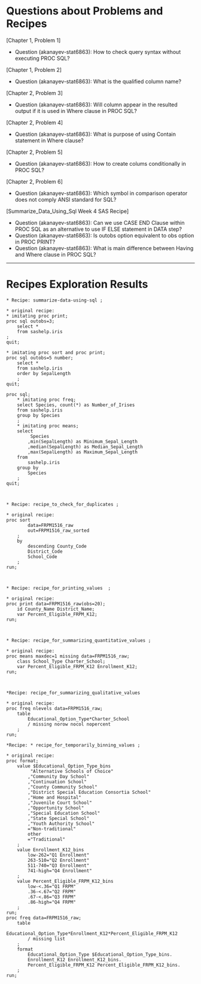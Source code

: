 
# Questions about Problems and Recipes



[Chapter 1, Problem 1]
* Question (akanayev-stat6863): How to check query syntax without executing PROC SQL?


[Chapter 1, Problem 2]
* Question (akanayev-stat6863): What is the qualified column name?


[Chapter 2, Problem 3]
* Question (akanayev-stat6863): Will column appear in the resulted output if it is used in Where clause in PROC SQL?



[Chapter 2, Problem 4]
* Question (akanayev-stat6863): What is purpose of using Contain statement in Where clause? 



[Chapter 2, Problem 5] 
* Question (akanayev-stat6863): How to create colums conditionally in PROC SQL?



[Chapter 2, Problem 6] 
* Question (akanayev-stat6863): Which symbol in comparison operator does not comply ANSI standard for SQL?



[Summarize_Data_Using_Sql Week 4 SAS Recipe]
* Question (akanayev-stat6863): Can we use CASE END Clause within PROC SQL as an alternative to use IF ELSE statement in DATA step?
* Question (akanayev-stat6863): Is outobs option equivalent to obs option in PROC PRINT?
* Question (akanayev-stat6863): What is main difference between Having and Where clause in PROC SQL?





***



# Recipes Exploration Results




```
* Recipe: summarize-data-using-sql ;

* original recipe:
* imitating proc print;
proc sql outobs=3;
    select *
    from sashelp.iris
;
quit; 

* imitating proc sort and proc print;
proc sql outobs=5 number;
    select *
	from sashelp.iris
	order by SepalLength
	;
quit;

proc sql;
    * imitating proc freq;
    select Species, count(*) as Number_of_Irises
	from sashelp.iris
    group by Species
    ;
    * imitating proc means;
    select 
	     Species
		,min(SepalLength) as Minimum_Sepal_Length
		,median(SepalLength) as Median_Sepal_Length
		,max(SepalLength) as Maximum_Sepal_Length
	from
	    sashelp.iris
	group by 
	    Species
	;
quit;



* Recipe: recipe_to_check_for_duplicates ;

* original recipe:
proc sort
        data=FRPM1516_raw
        out=FRPM1516_raw_sorted
    ;
    by
        descending County_Code
        District_Code
        School_Code
    ;
run;



* Recipe: recipe_for_printing_values  ;

* original recipe:
proc print data=FRPM1516_raw(obs=20);
    id County_Name District_Name;
    var Percent_Eligible_FRPM_K12;
run;



* Recipe: recipe_for_summarizing_quantitative_values ;

* original recipe:
proc means maxdec=1 missing data=FRPM1516_raw;
    class School_Type Charter_School;
    var Percent_Eligible_FRPM_K12 Enrollment_K12;
run;



*Recipe: recipe_for_summarizing_qualitative_values

* original recipe:
proc freq nlevels data=FRPM1516_raw;
    table
        Educational_Option_Type*Charter_School
        / missing norow nocol nopercent
    ;
run;

*Recipe: * recipe_for_temporarily_binning_values ;

* original recipe:
proc format;
    value $Educational_Option_Type_bins
         "Alternative Schools of Choice"
        ,"Community Day School"
        ,"Continuation School"
        ,"County Community School"
        ,"District Special Education Consortia School"
        ,"Home and Hospital"
        ,"Juvenile Court School"
        ,"Opportunity School"
        ,"Special Education School"
        ,"State Special School"
        ,"Youth Authority School"
        ="Non-traditional"
        other
        ="Traditional"
    ;
    value Enrollment_K12_bins
        low-262="Q1 Enrollment"
        263-510="Q2 Enrollment"
        511-740="Q3 Enrollment"
        741-high="Q4 Enrollment"
    ;
    value Percent_Eligible_FRPM_K12_bins
        low-<.36="Q1 FRPM"
        .36-<.67="Q2 FRPM"
        .67-<.86="Q3 FRPM"
        .86-high="Q4 FRPM"
    ;
run;
proc freq data=FRPM1516_raw;
    table
        Educational_Option_Type*Enrollment_K12*Percent_Eligible_FRPM_K12
        / missing list
    ;
    format
        Educational_Option_Type $Educational_Option_Type_bins.
        Enrollment_K12 Enrollment_K12_bins.
        Percent_Eligible_FRPM_K12 Percent_Eligible_FRPM_K12_bins.
    ;
run;





```